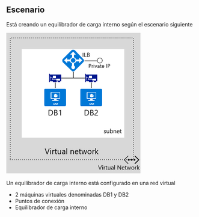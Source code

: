 ## Escenario

Está creando un equilibrador de carga interno según el escenario siguiente

![DESCRIPCIÓN DE LA IMAGEN](./media/load-balancer-get-started-ilb-scenario-include/figure1.png)

Un equilibrador de carga interno está configurado en una red virtual  
- 2 máquinas virtuales denominadas DB1 y DB2<BR>
- Puntos de conexión <BR>
- Equilibrador de carga interno <BR>

<!-----HONumber=AcomDC_1223_2015-->

